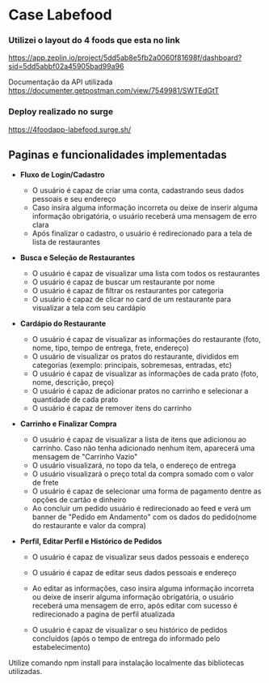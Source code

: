 # Case Labefood

### Utilizei o layout do 4 foods que esta no link 
https://app.zeplin.io/project/5dd5ab8e5fb2a0060f81698f/dashboard?sid=5dd5abbf02a45905bad99a96

Documentação da API utilizada 
https://documenter.getpostman.com/view/7549981/SWTEdGtT


### Deploy realizado no surge
https://4foodapp-labefood.surge.sh/

## Paginas e funcionalidades implementadas

- **Fluxo de Login/Cadastro**
    - O usuário é capaz de criar uma conta, cadastrando seus dados pessoais e seu endereço
    - Caso insira alguma informação incorreta ou deixe de inserir alguma informação obrigatória, o usuário receberá uma mensagem de erro clara
    - Após finalizar o cadastro, o usuário é redirecionado para a tela de lista de restaurantes
- **Busca e Seleção de Restaurantes**
    - O usuário é capaz de visualizar uma lista com todos os restaurantes
    - O usuário é capaz de buscar um restaurante por nome
    - O usuário é capaz de filtrar os restaurantes por categoria
    - O usuário é capaz de clicar no card de um restaurante para visualizar a tela com seu cardápio
- **Cardápio do Restaurante**
    - O usuário é capaz de visualizar as informações do restaurante (foto, nome, tipo, tempo de entrega, frete, endereço)
    - O usuário  de visualizar os pratos do restaurante, divididos em categorias (exemplo: principais, sobremesas, entradas, etc)
    - O usuário é capaz de visualizar as informações de cada prato (foto, nome, descrição, preço)
    - O usuário é capaz de adicionar pratos no carrinho e selecionar a quantidade de cada prato
    - O usuário é capaz de remover itens do carrinho
- **Carrinho e Finalizar Compra**
    - O usuário é capaz de visualizar a lista de itens que adicionou ao carrinho. Caso não tenha adicionado nenhum item, aparecerá uma mensagem de "Carrinho Vazio"
    - O usuário  visualizará, no topo da tela, o endereço de entrega
    - O usuário visualizará o preço total da compra somado com o valor de frete
    - O usuário é capaz de selecionar uma forma de pagamento dentre as opções de cartão e dinheiro
    - Ao concluir um pedido usuário é redirecionado ao feed e  verá um banner de "Pedido em Andamento" com os dados do pedido(nome do restaurante e valor da compra)

- **Perfil, Editar Perfil e Histórico de Pedidos**
    - O usuário é capaz de visualizar seus dados pessoais e endereço
    - O usuário é capaz de editar seus dados pessoais e endereço
    
    - Ao editar as informações, caso insira alguma informação incorreta ou deixe de inserir alguma informação obrigatória, o usuário receberá uma mensagem de erro, após editar com sucesso é redirecionado a pagina de perfil atualizada

    - O usuário é capaz de visualizar o seu histórico de pedidos concluídos  (após o tempo de entrega do informado pelo estabelecimento)


Utilize comando npm install para instalação localmente das bibliotecas utilizadas.